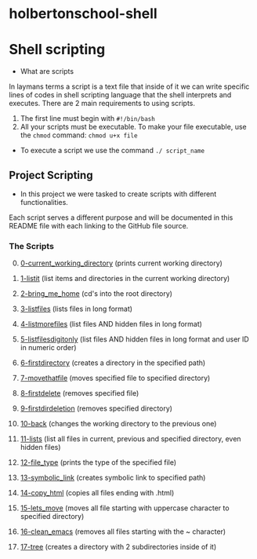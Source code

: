 # holbertonschool-shell
# Shell scripting

- What are scripts

In laymans terms a script is a text file that inside of it we can write specific lines of codes in shell scripting language that the shell interprets and executes. There are 2 main requirements to using scripts.

1. The first line must begin with ```#!/bin/bash```
2. All your scripts must be executable. To make your file executable, use the ```chmod``` command: ```chmod u+x file```

- To execute a script we use the command ```./ script_name```

## Project Scripting
- In this project we were tasked to create scripts with different functionalities.

Each script serves a different purpose and will be documented in this README file with each linking to the GitHub file source.

### The Scripts

0. [0-current_working_directory](https://github.com/Katrolli/holbertonschool-shell/blob/main/basics/0-current_working_directory) (prints current working directory)
1. [1-listit](https://github.com/Katrolli/holbertonschool-shell/blob/main/basics/1-listit) (list items and directories in the current working directory)
2. [2-bring_me_home](https://github.com/Katrolli/holbertonschool-shell/blob/main/basics/2-bring_me_home) (cd's into the root directory)
3. [3-listfiles](https://github.com/Katrolli/holbertonschool-shell/blob/main/basics/3-listfiles) (lists files in long format)
4. [4-listmorefiles](https://github.com/Katrolli/holbertonschool-shell/blob/main/basics/4-listmorefiles) (list files AND hidden files in long format)
5. [5-listfilesdigitonly](https://github.com/Katrolli/holbertonschool-shell/blob/main/basics/5-listfilesdigitonly) (list files AND hidden files in long format and user ID in numeric order)
6. [6-firstdirectory](https://github.com/Katrolli/holbertonschool-shell/blob/main/basics/6-firstdirectory) (creates a directory in the specified path)
7. [7-movethatfile](https://github.com/Katrolli/holbertonschool-shell/blob/main/basics/7-movethatfile) (moves specified file to specified directory)
8. [8-firstdelete](https://github.com/Katrolli/holbertonschool-shell/blob/main/basics/8-firstdelete) (removes specified file)
9. [9-firstdirdeletion](https://github.com/Katrolli/holbertonschool-shell/blob/main/basics/9-firstdirdeletion) (removes specified directory)
10. [10-back](https://github.com/Katrolli/holbertonschool-shell/blob/main/basics/10-back) (changes the working directory to the previous one)
11. [11-lists](https://github.com/Katrolli/holbertonschool-shell/blob/main/basics/11-lists) (list all files in current, previous and specified directory, even hidden files)
12. [12-file_type](https://github.com/Katrolli/holbertonschool-shell/blob/main/basics/12-file_type) (prints the type of the specified file)
13. [13-symbolic_link](https://github.com/Katrolli/holbertonschool-shell/blob/main/basics/13-symbolic_link) (creates symbolic link to specified path)
14. [14-copy_html](https://github.com/Katrolli/holbertonschool-shell/blob/main/basics/14-copy_html) (copies all files ending with .html)
15. [15-lets_move](https://github.com/Katrolli/holbertonschool-shell/blob/main/basics/15-lets_move) (moves all file starting with uppercase character to specified directory)
16. [16-clean_emacs](https://github.com/Katrolli/holbertonschool-shell/blob/main/basics/16-clean_emacs) (removes all files starting with the ~ character)

17. [17-tree](https://github.com/Katrolli/holbertonschool-shell/blob/main/basics/17-tree) (creates a directory with 2 subdirectories inside of it)
